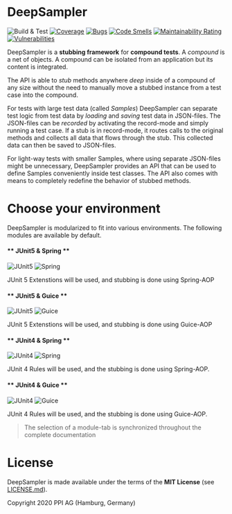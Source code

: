 # DeepSampler
![Build & Test](https://github.com/ppi-ag/deep-sampler/workflows/Build%20&%20Test/badge.svg) [![Coverage](https://sonarcloud.io/api/project_badges/measure?project=ppi-ag_deep-sampler&metric=coverage)](https://sonarcloud.io/dashboard?id=ppi-ag_deep-sampler) [![Bugs](https://sonarcloud.io/api/project_badges/measure?project=ppi-ag_deep-sampler&metric=bugs)](https://sonarcloud.io/dashboard?id=ppi-ag_deep-sampler) [![Code Smells](https://sonarcloud.io/api/project_badges/measure?project=ppi-ag_deep-sampler&metric=code_smells)](https://sonarcloud.io/dashboard?id=ppi-ag_deep-sampler) [![Maintainability Rating](https://sonarcloud.io/api/project_badges/measure?project=ppi-ag_deep-sampler&metric=sqale_rating)](https://sonarcloud.io/dashboard?id=ppi-ag_deep-sampler) [![Vulnerabilities](https://sonarcloud.io/api/project_badges/measure?project=ppi-ag_deep-sampler&metric=vulnerabilities)](https://sonarcloud.io/dashboard?id=ppi-ag_deep-sampler)

DeepSampler is a __stubbing framework__ for __compound tests__. A _compound_ is a net of objects. A compound can be isolated from an application 
but its content is integrated.  

The API is able to _stub_ methods anywhere _deep_ inside of a compound of any size without the need to manually move a stubbed instance 
from a test case into the compound. 

For tests with large test data (called _Samples_) DeepSampler can separate test logic from test data by _loading_
and _saving_ test data in JSON-files. The JSON-files can be _recorded_ by activating the record-mode and simply running
a test case. If a stub is in record-mode, it routes calls to the original methods and collects all data that flows through the stub. 
This collected data can then be saved to JSON-files.

For light-way tests with smaller Samples, where using separate JSON-files might be unnecessary, DeepSampler 
provides an API that can be used to define Samples
conveniently inside test classes. The API also comes with means to completely redefine the behavior of stubbed methods.


# Choose your environment

DeepSampler is modularized to fit into various environments. The following modules are available by default. 

<!-- tabs:start -->

#### ** JUnit5 & Spring **

![JUnit5](https://junit.org/junit5/assets/img/junit5-logo.png ':size=6%')
![Spring](https://spring.io/images/spring-logo-9146a4d3298760c2e7e49595184e1975.svg ':size=23%')

JUnit 5 Extenstions will be used, and stubbing is done using Spring-AOP

#### ** JUnit5 & Guice **

![JUnit5](https://junit.org/junit5/assets/img/junit5-logo.png ':size=6%')
![Guice](https://lh3.googleusercontent.com/42xsjlsUawN9jo7djAYI_rNXHdABSPHSE-bepeCt9nEn-By9N_U9nf084pryXN0cb5D1QZQtlHuYGnUZgWAkuqzp0kqGUSdhV18eGI4 ':size=13%')


JUnit 5 Extenstions will be used, and stubbing is done using Guice-AOP

#### ** JUnit4 & Spring **

![JUnit4](https://junit.org/junit4/images/junit-logo.png ':size=15%')
![Spring](https://spring.io/images/spring-logo-9146a4d3298760c2e7e49595184e1975.svg ':size=24%')

JUnit 4 Rules will be used, and the stubbing is done using Spring-AOP.

#### ** JUnit4 & Guice **

![JUnit4](https://junit.org/junit4/images/junit-logo.png ':size=15%')
![Guice](https://lh3.googleusercontent.com/42xsjlsUawN9jo7djAYI_rNXHdABSPHSE-bepeCt9nEn-By9N_U9nf084pryXN0cb5D1QZQtlHuYGnUZgWAkuqzp0kqGUSdhV18eGI4 ':size=13%')

JUnit 4 Rules will be used, and the stubbing is done using Guice-AOP.

<!-- tabs:end -->


> The selection of a module-tab is synchronized throughout the complete documentation
 

# License
DeepSampler is made available under the terms of the __MIT License__ (see [LICENSE.md](./LICENSE.md)).

Copyright 2020 PPI AG (Hamburg, Germany)